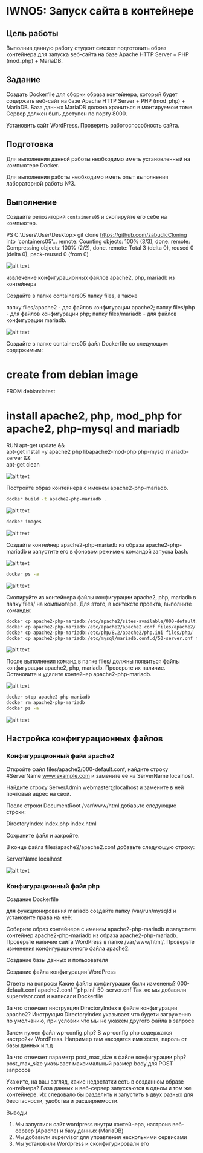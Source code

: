 # IWNO5: Запуск сайта в контейнере

## Цель работы

Выполнив данную работу студент сможет подготовить образ контейнера для запуска веб-сайта на базе Apache HTTP Server + PHP (mod_php) + MariaDB.

## Задание

Создать Dockerfile для сборки образа контейнера, который будет содержать веб-сайт на базе Apache HTTP Server + PHP (mod_php) + MariaDB. База данных MariaDB должна храниться в монтируемом томе. Сервер должен быть доступен по порту 8000.

Установить сайт WordPress. Проверить работоспособность сайта.

## Подготовка

Для выполнения данной работы необходимо иметь установленный на компьютере Docker.

Для выполнения работы необходимо иметь опыт выполнения лабораторной работы №3.

## Выполнение

Создайте репозиторий `containers05` и скопируйте его себе на компьютер.

PS C:\Users\User\Desktop> git clone https://github.com/zabudicCloning into 'containers05'...
remote: Counting objects: 100% (3/3), done.
remote: Compressing objects: 100% (2/2), done.
remote: Total 3 (delta 0), reused 0 (delta 0), pack-reused 0 (from 0)

![alt text](img\Screenshot_1.jpg)

извлечение конфигурационных файлов apache2, php, mariadb из контейнера

Создайте в папке containers05 папку files, а также

папку files/apache2 - для файлов конфигурации apache2;
папку files/php - для файлов конфигурации php;
папку files/mariadb - для файлов конфигурации mariadb.

![alt text](img\Screenshot_files_.jpg)

Создайте в папке containers05 файл Dockerfile со следующим содержимым:

# create from debian image

FROM debian:latest

# install apache2, php, mod_php for apache2, php-mysql and mariadb

RUN apt-get update && \
 apt-get install -y apache2 php libapache2-mod-php php-mysql mariadb-server && \
 apt-get clean

![alt text](img\Screenshot_docker_file.jpg)

Постройте образ контейнера с именем apache2-php-mariadb.

```bash
docker build -t apache2-php-mariadb .
```

![alt text](img\Screenshot_build.jpg)

```bash
docker images
```

![alt text](img\Screenshot_images.jpg)

Создайте контейнер apache2-php-mariadb из образа apache2-php-mariadb и запустите его в фоновом режиме с командой запуска bash.

![alt text](img\Screenshot_run_-d.jpg)

```bash
docker ps -a
```

![alt text](img\Screenshot_docker_ps_-a.jpg)

Скопируйте из контейнера файлы конфигурации apache2, php, mariadb в папку files/ на компьютере. Для этого, в контексте проекта, выполните команды:

```bash
docker cp apache2-php-mariadb:/etc/apache2/sites-available/000-default.conf files/apache2/
docker cp apache2-php-mariadb:/etc/apache2/apache2.conf files/apache2/
docker cp apache2-php-mariadb:/etc/php/8.2/apache2/php.ini files/php/
docker cp apache2-php-mariadb:/etc/mysql/mariadb.conf.d/50-server.cnf files/mariadb/
```

![alt text](img\Screenshot_cp.jpg)

После выполнения команд в папке files/ должны появиться файлы конфигурации apache2, php, mariadb. Проверьте их наличие. Остановите и удалите контейнер apache2-php-mariadb.

![alt text](img\Screenshot_structure.jpg)

```bash
docker stop apache2-php-mariadb
docker rm apache2-php-mariadb
docker ps -a
```

![alt text](img\Screenshot_stop_rm_ps-a.jpg)

## Настройка конфигурационных файлов

### Конфигурационный файл apache2

Откройте файл files/apache2/000-default.conf, найдите строку #ServerName www.example.com и замените её на ServerName localhost.

Найдите строку ServerAdmin webmaster@localhost и замените в ней почтовый адрес на свой.

После строки DocumentRoot /var/www/html добавьте следующие строки:

DirectoryIndex index.php index.html

Сохраните файл и закройте.

В конце файла files/apache2/apache2.conf добавьте следующую строку:

ServerName localhost

![alt text](img\img\Screenshot_20.jpg)

### Конфигурационный файл php

Создание Dockerfile

для функционирования mariadb создайте папку /var/run/mysqld и установите права на неё:

Соберите образ контейнера с именем apache2-php-mariadb и запустите контейнер apache2-php-mariadb из образа apache2-php-mariadb. Проверьте наличие сайта WordPress в папке /var/www/html/. Проверьте изменения конфигурационного файла apache2.

Создание базы данных и пользователя

Создание файла конфигурации WordPress

Ответы на вопросы
Какие файлы конфигурации были изменены?
000-default.conf
apache2.conf
``php.ini`
50-server.cnf
Так же мы добавили supervisor.conf и написали Dockerfile

За что отвечает инструкция DirectoryIndex в файле конфигурации apache2?
Инструкция DirectoryIndex указывает что будети загруженно по умолчанию, при условии что мы не укажем другого файла в запросе

Зачем нужен файл wp-config.php?
В wp-config.php содержатся настройки WordPress. Например там находятся имя хоста, пароль от базы данных и.т.д

За что отвечает параметр post_max_size в файле конфигурации php?
post_max_size указывает максимальный размер body для POST запросов

Укажите, на ваш взгляд, какие недостатки есть в созданном образе контейнера?
База данных и веб-сервер запускаются в одном и том же контейнере. Их следовало бы разделить и запустить в двух разных для безопасности, удобства и расширяемости.

Выводы

1. Мы запустили сайт wordpress внутри контейнера, настроив веб-сервер (Apache) и базу данных (MariaDB)
2. Мы добавили supervisor для управления несколькими сервисами
3. Мы установили Wordpress и сконфигурировали его
